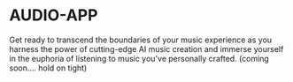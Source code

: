 # AUDIO-APP
Get ready to transcend the boundaries of your music experience as you harness the power of cutting-edge AI music creation and immerse yourself in the euphoria of listening to music you've personally crafted. (coming soon.... hold on tight)

